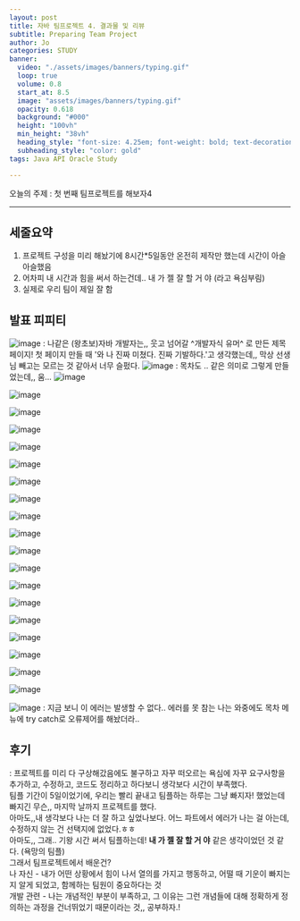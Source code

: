 ```yaml
---
layout: post
title: 자바 팀프로젝트 4. 결과물 및 리뷰
subtitle: Preparing Team Project 
author: Jo
categories: STUDY
banner:
  video: "./assets/images/banners/typing.gif"
  loop: true
  volume: 0.8
  start_at: 8.5
  image: "assets/images/banners/typing.gif"
  opacity: 0.618
  background: "#000"
  height: "100vh"
  min_height: "38vh"
  heading_style: "font-size: 4.25em; font-weight: bold; text-decoration: underline"
  subheading_style: "color: gold"
tags: Java API Oracle Study

---
```



오늘의 주제 : 첫 번째 팀프로젝트를 해보자4 <br>
 * * *

## 세줄요약
1. 프로젝트 구성을 미리 해놨기에 8시간*5일동안 온전히 제작만 했는데 시간이 아슬아슬했음
2. 어차피 내 시간과 힘을 써서 하는건데.. 내 가 젤 잘 할 거 야 (라고 욕심부림)
3. 실제로 우리 팀이 제일 잘 함


## 발표 피피티

![image](https://github.com/CheeseYoung/cheeseyoung.github.io/assets/132384527/e00705da-65a9-4bac-a404-22c88746e2ca)
: 나같은 (왕초보)자바 개발자는,, 웃고 넘어갈 ^개발자식 유머^ 로 만든 제목 페이지!
  첫 페이지 만들 때 '와 나 진짜 미쳤다. 진짜 기발하다.'고 생각했는데,, 막상 선생님 빼고는 모르는 것 같아서 너무 슬펐다.
![image](https://github.com/CheeseYoung/cheeseyoung.github.io/assets/132384527/0b127922-99f5-48d7-adc9-5845363846e8)
: 목차도 .. 같은 의미로 그렇게 만들었는데,, 움...
![image](https://github.com/CheeseYoung/cheeseyoung.github.io/assets/132384527/f15f5172-a604-4a36-b92a-13d3b970209a)

![image](https://github.com/CheeseYoung/cheeseyoung.github.io/assets/132384527/d74d5176-4ae1-4761-8fa4-e9a59b948957)

![image](https://github.com/CheeseYoung/cheeseyoung.github.io/assets/132384527/ca605cb4-b4e2-451b-8898-570fc6e7d2c8)

![image](https://github.com/CheeseYoung/cheeseyoung.github.io/assets/132384527/cbffcc0e-cfa0-4adf-9fc9-c77209af60b9)

![image](https://github.com/CheeseYoung/cheeseyoung.github.io/assets/132384527/d9051038-34dc-45ca-80aa-d2d513484a83)

![image](https://github.com/CheeseYoung/cheeseyoung.github.io/assets/132384527/743df415-fdca-43ab-8d99-d74d32ece5d5)

![image](https://github.com/CheeseYoung/cheeseyoung.github.io/assets/132384527/84a62853-e424-426c-9812-4c2bf181c273)

![image](https://github.com/CheeseYoung/cheeseyoung.github.io/assets/132384527/3a480320-3669-4361-b230-cf5826ee17f8)

![image](https://github.com/CheeseYoung/cheeseyoung.github.io/assets/132384527/0686990a-17c0-4da6-a5fe-8bbfe4bdd8cf)

![image](https://github.com/CheeseYoung/cheeseyoung.github.io/assets/132384527/8b1851d6-3ac9-44b3-92e3-e51f26081649)

![image](https://github.com/CheeseYoung/cheeseyoung.github.io/assets/132384527/3cfbc2b8-940f-4724-be48-fc6236a0a323)

![image](https://github.com/CheeseYoung/cheeseyoung.github.io/assets/132384527/5e0ad202-c6dc-4c04-9ecf-d1b0b15081ea)

![image](https://github.com/CheeseYoung/cheeseyoung.github.io/assets/132384527/5dcacbab-79e1-4ad6-b22c-b4bad4dd282e)

![image](https://github.com/CheeseYoung/cheeseyoung.github.io/assets/132384527/59967723-63ef-442d-95a4-7ff8b074b3aa)

![image](https://github.com/CheeseYoung/cheeseyoung.github.io/assets/132384527/47a5b7c3-d4b6-4f5e-b94a-bd6c5a67f1ed)

![image](https://github.com/CheeseYoung/cheeseyoung.github.io/assets/132384527/fc10f1f9-da66-4825-b33f-98d75f9bd15b)

![image](https://github.com/CheeseYoung/cheeseyoung.github.io/assets/132384527/b60a861f-32f8-4c87-bb25-579f0d316329)

![image](https://github.com/CheeseYoung/cheeseyoung.github.io/assets/132384527/430421e7-b5ad-473f-bdc2-f370c41a5ebf)

![image](https://github.com/CheeseYoung/cheeseyoung.github.io/assets/132384527/81c9b9ba-e5e0-4b1a-aa7d-063977fcc0db)

![image](https://github.com/CheeseYoung/cheeseyoung.github.io/assets/132384527/aed6a995-3192-450d-a1f8-f749dd9c72ca)
: 지금 보니 이 에러는 발생할 수 없다.. 에러를 못 참는 나는 와중에도 목차 메뉴에 try catch로 오류제어를 해놨더라..



## 후기
: 프로젝트를 미리 다 구상해갔음에도 불구하고 자꾸 떠오르는 욕심에 자꾸 요구사항을 추가하고, 수정하고, 코드도 정리하고 하다보니 생각보다 시간이 부족했다. <br>
  팀플 기간이 5일이었기에, 우리는 빨리 끝내고 팀플하는 하루는 그냥 빠지자! 했었는데 빠지긴 무슨,, 마지막 날까지 프로젝트를 했다.<br>
  아마도,,내 생각보다 나는 더 잘 하고 싶었나보다. 어느 파트에서 에러가 나는 걸 아는데, 수정하지 않는 건 선택지에 없었다.ㅎㅎ<br>
  아마도,, 그래.. 기왕 시간 써서 팀플하는데! <b>내 가 젤 잘 할 거 야</b> 같은 생각이었던 것 같다. (욕망의 팀플)<br>
  그래서 팀프로젝트에서 배운건?<br>
  나 자신 - 내가 어떤 상황에서 힘이 나서 열의를 가지고 행동하고, 어떨 때 기운이 빠지는지 알게 되었고, 함께하는 팀원이 중요하다는 것 <br>
  개발 관련 - 나는 개념적인 부분이 부족하고, 그 이유는 그런 개념들에 대해 정확하게 정의하는 과정을 건너뛰었기 때문이라는 것,, 공부하자.!









